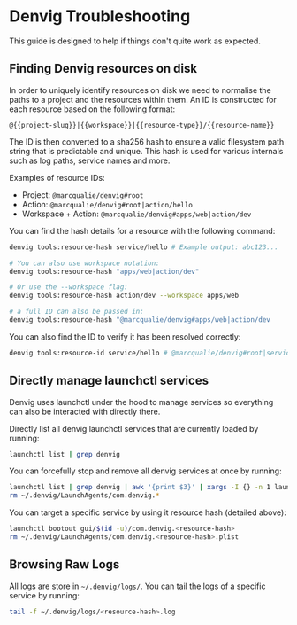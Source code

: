 # Denvig Troubleshooting

This guide is designed to help if things don't quite work as expected.


## Finding Denvig resources on disk

In order to uniquely identify resources on disk we need to normalise the paths to a project and the resources within them. An ID is constructed for each resource based on the following format:

```
@{{project-slug}}|{{workspace}}|{{resource-type}}/{{resource-name}}
```

The ID is then converted to a sha256 hash to ensure a valid filesystem path string that is predictable and unique. This
hash is used for various internals such as log paths, service names and more.

Examples of resource IDs:

- Project: `@marcqualie/denvig#root`
- Action: `@marcqualie/denvig#root|action/hello`
- Workspace + Action: `@marcqualie/denvig#apps/web|action/dev`

You can find the hash details for a resource with the following command:

```bash
denvig tools:resource-hash service/hello # Example output: abc123...

# You can also use workspace notation:
denvig tools:resource-hash "apps/web|action/dev"

# Or use the --workspace flag:
denvig tools:resource-hash action/dev --workspace apps/web

# a full ID can also be passed in:
denvig tools:resource-hash "@marcqualie/denvig#apps/web|action/dev
```

You can also find the ID to verify it has been resolved correctly:

```bash
denvig tools:resource-id service/hello # @marcqualie/denvig#root|service/hello
```



## Directly manage launchctl services

Denvig uses launchctl under the hood to manage services so everything can also be interacted with directly there.

Directly list all denvig launchctl services that are currently loaded by running:

```bash
launchctl list | grep denvig
```

You can forcefully stop and remove all denvig services at once by running:

```bash
launchctl list | grep denvig | awk '{print $3}' | xargs -I {} -n 1 launchctl bootout gui/$(id -u)/{}
rm ~/.denvig/LaunchAgents/com.denvig.*
```

You can target a specific service by using it resource hash (detailed above):

```bash
launchctl bootout gui/$(id -u)/com.denvig.<resource-hash>
rm ~/.denvig/LaunchAgents/com.denvig.<resource-hash>.plist
```



## Browsing Raw Logs

All logs are store in `~/.denvig/logs/`. You can tail the logs of a specific service by running:

```bash
tail -f ~/.denvig/logs/<resource-hash>.log
```
